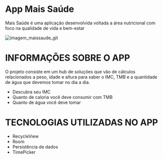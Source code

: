 # App Mais Saúde
Mais Saúde é uma aplicação desenvolvida voltada a área nutricional com foco na qualidade de vida e bem-estar

![imagem_maissaude_git](https://github.com/AlexandreLuiz21/AppMaisSaude/assets/120724940/c436d854-a8fe-41a0-83e6-d04d78b5bca0)

# INFORMAÇÕES SOBRE O APP

O projeto consiste em um hub de soluções que vão de cálculos relacionados a peso, idade e altura para saber o IMC, TMB e a quantidade de água que devemos tomar no dia a dia.
  
<ul>
    <li>Descubra seu IMC</li>
	<li>Quanto de caloria você deve consumir com TMB</li>
	<li>Quanto de água você deve tomar</li>
</ul>

# TECNOLOGIAS UTILIZADAS NO APP

<ul>
    <li>RecycleView</li>
	<li>Room</li>
	<li>Persistência de dados</li>
	<li>TimePicker</li>
</ul>
